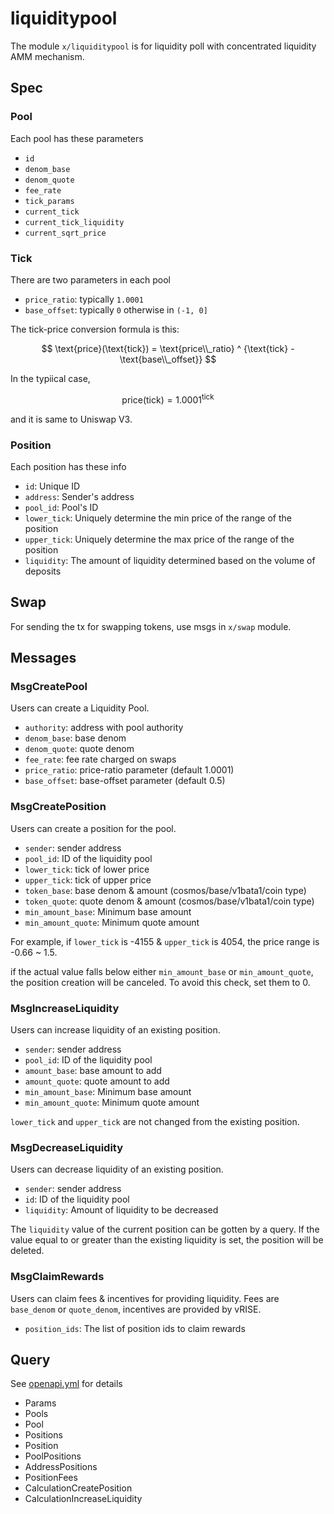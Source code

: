 # liquiditypool

The module `x/liquiditypool` is for liquidity poll with concentrated liquidity AMM mechanism.

## Spec

### Pool

Each pool has these parameters

- `id`
- `denom_base`
- `denom_quote`
- `fee_rate`
- `tick_params`
- `current_tick`
- `current_tick_liquidity`
- `current_sqrt_price`

### Tick

There are two parameters in each pool

- `price_ratio`: typically `1.0001`
- `base_offset`: typically `0` otherwise in `(-1, 0]`

The tick-price conversion formula is this:

$$
\text{price}(\text{tick}) = \text{price\\_ratio} ^ {\text{tick} - \text{base\\_offset}}
$$

In the typiical case,

$$
\text{price}(\text{tick}) = 1.0001 ^ {\text{tick}}
$$

and it is same to Uniswap V3.

### Position

Each position has these info

- `id`: Unique ID
- `address`: Sender's address
- `pool_id`: Pool's ID
- `lower_tick`: Uniquely determine the min price of the range of the position
- `upper_tick`: Uniquely determine the max price of the range of the position
- `liquidity`: The amount of liquidity determined based on the volume of deposits

## Swap

For sending the tx for swapping tokens, use msgs in `x/swap` module.

## Messages

### MsgCreatePool

Users can create a Liquidity Pool.

- `authority`: address with pool authority
- `denom_base`: base denom
- `denom_quote`: quote denom
- `fee_rate`: fee rate charged on swaps
- `price_ratio`: price-ratio parameter (default 1.0001)
- `base_offset`: base-offset parameter (default 0.5)

### MsgCreatePosition

Users can create a position for the pool.

- `sender`: sender address
- `pool_id`: ID of the liquidity pool
- `lower_tick`: tick of lower price
- `upper_tick`: tick of upper price
- `token_base`: base denom & amount (cosmos/base/v1bata1/coin type)
- `token_quote`: quote denom & amount (cosmos/base/v1bata1/coin type)
- `min_amount_base`: Minimum base amount
- `min_amount_quote`: Minimum quote amount

For example, if `lower_tick` is -4155 & `upper_tick` is 4054, the price range is -0.66 ~ 1.5.

if the actual value falls below either `min_amount_base` or `min_amount_quote`, the position creation will be canceled. To avoid this check, set them to 0.

### MsgIncreaseLiquidity

Users can increase liquidity of an existing position.

- `sender`: sender address
- `pool_id`: ID of the liquidity pool
- `amount_base`: base amount to add
- `amount_quote`: quote amount to add
- `min_amount_base`: Minimum base amount
- `min_amount_quote`: Minimum quote amount

`lower_tick` and `upper_tick` are not changed from the existing position.

### MsgDecreaseLiquidity

Users can decrease liquidity of an existing position.

- `sender`: sender address
- `id`: ID of the liquidity pool
- `liquidity`: Amount of liquidity to be decreased

The `liquidity` value of the current position can be gotten by a query.
If the value equal to or greater than the existing liquidity is set, the position will be deleted.

### MsgClaimRewards

Users can claim fees & incentives for providing liquidity.
Fees are `base_denom` or `quote_denom`, incentives are provided by vRISE.

- `position_ids`: The list of position ids to claim rewards

## Query

See [openapi.yml](../../docs/static/openapi.yml) for details

- Params
- Pools
- Pool
- Positions
- Position
- PoolPositions
- AddressPositions
- PositionFees
- CalculationCreatePosition
- CalculationIncreaseLiquidity
